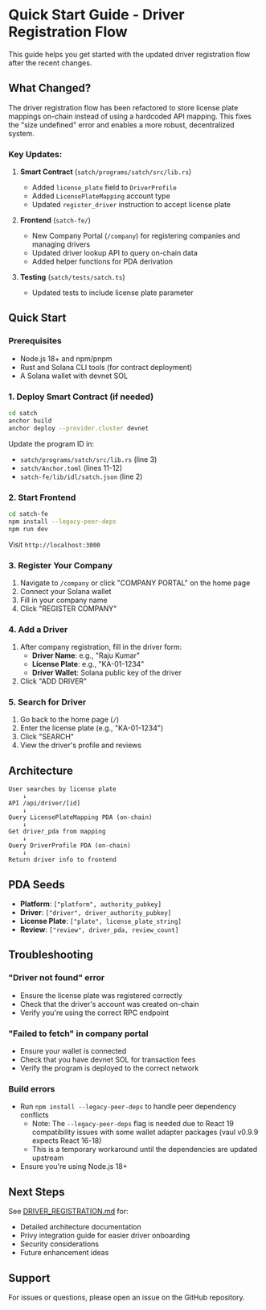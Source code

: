 # Quick Start Guide - Driver Registration Flow

This guide helps you get started with the updated driver registration flow after the recent changes.

## What Changed?

The driver registration flow has been refactored to store license plate mappings on-chain instead of using a hardcoded API mapping. This fixes the "size undefined" error and enables a more robust, decentralized system.

### Key Updates:

1. **Smart Contract** (`satch/programs/satch/src/lib.rs`)
   - Added `license_plate` field to `DriverProfile`
   - Added `LicensePlateMapping` account type
   - Updated `register_driver` instruction to accept license plate

2. **Frontend** (`satch-fe/`)
   - New Company Portal (`/company`) for registering companies and managing drivers
   - Updated driver lookup API to query on-chain data
   - Added helper functions for PDA derivation

3. **Testing** (`satch/tests/satch.ts`)
   - Updated tests to include license plate parameter

## Quick Start

### Prerequisites

- Node.js 18+ and npm/pnpm
- Rust and Solana CLI tools (for contract deployment)
- A Solana wallet with devnet SOL

### 1. Deploy Smart Contract (if needed)

```bash
cd satch
anchor build
anchor deploy --provider.cluster devnet
```

Update the program ID in:
- `satch/programs/satch/src/lib.rs` (line 3)
- `satch/Anchor.toml` (lines 11-12)
- `satch-fe/lib/idl/satch.json` (line 2)

### 2. Start Frontend

```bash
cd satch-fe
npm install --legacy-peer-deps
npm run dev
```

Visit `http://localhost:3000`

### 3. Register Your Company

1. Navigate to `/company` or click "COMPANY PORTAL" on the home page
2. Connect your Solana wallet
3. Fill in your company name
4. Click "REGISTER COMPANY"

### 4. Add a Driver

1. After company registration, fill in the driver form:
   - **Driver Name**: e.g., "Raju Kumar"
   - **License Plate**: e.g., "KA-01-1234"
   - **Driver Wallet**: Solana public key of the driver
2. Click "ADD DRIVER"

### 5. Search for Driver

1. Go back to the home page (`/`)
2. Enter the license plate (e.g., "KA-01-1234")
3. Click "SEARCH"
4. View the driver's profile and reviews

## Architecture

```
User searches by license plate
    ↓
API /api/driver/[id]
    ↓
Query LicensePlateMapping PDA (on-chain)
    ↓
Get driver_pda from mapping
    ↓
Query DriverProfile PDA (on-chain)
    ↓
Return driver info to frontend
```

## PDA Seeds

- **Platform**: `["platform", authority_pubkey]`
- **Driver**: `["driver", driver_authority_pubkey]`
- **License Plate**: `["plate", license_plate_string]`
- **Review**: `["review", driver_pda, review_count]`

## Troubleshooting

### "Driver not found" error
- Ensure the license plate was registered correctly
- Check that the driver's account was created on-chain
- Verify you're using the correct RPC endpoint

### "Failed to fetch" in company portal
- Ensure your wallet is connected
- Check that you have devnet SOL for transaction fees
- Verify the program is deployed to the correct network

### Build errors
- Run `npm install --legacy-peer-deps` to handle peer dependency conflicts
  - Note: The `--legacy-peer-deps` flag is needed due to React 19 compatibility issues with some wallet adapter packages (vaul v0.9.9 expects React 16-18)
  - This is a temporary workaround until the dependencies are updated upstream
- Ensure you're using Node.js 18+

## Next Steps

See [DRIVER_REGISTRATION.md](./DRIVER_REGISTRATION.md) for:
- Detailed architecture documentation
- Privy integration guide for easier driver onboarding
- Security considerations
- Future enhancement ideas

## Support

For issues or questions, please open an issue on the GitHub repository.
